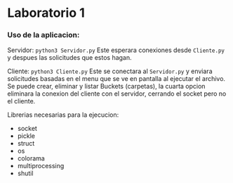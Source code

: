 # Laboratorio 1
### Uso de la aplicacion: ###
Servidor:
`python3 Servidor.py`
Este esperara conexiones desde `Cliente.py` y despues las solicitudes que estos hagan.

Cliente:
`python3 Cliente.py`
Este se conectara al `Servidor.py` y enviara solicitudes basadas en el menu que se ve en pantalla al ejecutar el archivo.
Se puede crear, eliminar y listar Buckets (carpetas), la cuarta opcion eliminara la conexion del cliente con el servidor, cerrando el socket pero no el cliente.

Librerias necesarias para la ejecucion:
- socket
- pickle
- struct
- os
- colorama
- multiprocessing
- shutil
